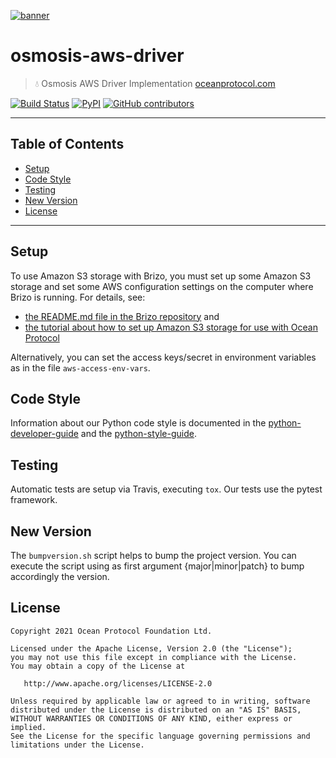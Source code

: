 [![banner](https://raw.githubusercontent.com/oceanprotocol/art/master/github/repo-banner%402x.png)](https://oceanprotocol.com)

# osmosis-aws-driver

> 💧 Osmosis AWS Driver Implementation
> [oceanprotocol.com](https://oceanprotocol.com)

[![Build Status](https://travis-ci.com/oceanprotocol/osmosis-aws-driver.svg)](https://travis-ci.com/oceanprotocol/osmosis-aws-driver)
[![PyPI](https://img.shields.io/pypi/v/osmosis-aws-driver.svg)](https://pypi.org/project/osmosis-aws-driver/)
[![GitHub contributors](https://img.shields.io/github/contributors/oceanprotocol/osmosis-aws-driver.svg)](https://github.com/oceanprotocol/osmosis-aws-driver/graphs/contributors)

---

## Table of Contents

- [Setup](#setup)
- [Code Style](#code-style)
- [Testing](#testing)
- [New Version](#new-version)
- [License](#license)

---

## Setup

To use Amazon S3 storage with Brizo, you must set up some Amazon S3 storage and set some AWS configuration settings on the computer where Brizo is running. For details, see:

- [the README.md file in the Brizo repository](https://github.com/oceanprotocol/brizo/blob/develop/README.md) and
- [the tutorial about how to set up Amazon S3 storage for use with Ocean Protocol](https://docs.oceanprotocol.com/tutorials/amazon-s3-for-brizo/)

Alternatively, you can set the access keys/secret in environment variables as in the file `aws-access-env-vars`. 
 
## Code Style

Information about our Python code style is documented in the [python-developer-guide](https://github.com/oceanprotocol/dev-ocean/blob/master/doc/development/python-developer-guide.md)
and the [python-style-guide](https://github.com/oceanprotocol/dev-ocean/blob/master/doc/development/python-style-guide.md).

## Testing

Automatic tests are setup via Travis, executing `tox`.
Our tests use the pytest framework.

## New Version

The `bumpversion.sh` script helps to bump the project version. You can execute the script using as first argument {major|minor|patch} to bump accordingly the version.

## License

```text
Copyright 2021 Ocean Protocol Foundation Ltd.

Licensed under the Apache License, Version 2.0 (the "License");
you may not use this file except in compliance with the License.
You may obtain a copy of the License at

   http://www.apache.org/licenses/LICENSE-2.0

Unless required by applicable law or agreed to in writing, software
distributed under the License is distributed on an "AS IS" BASIS,
WITHOUT WARRANTIES OR CONDITIONS OF ANY KIND, either express or implied.
See the License for the specific language governing permissions and
limitations under the License.
```
